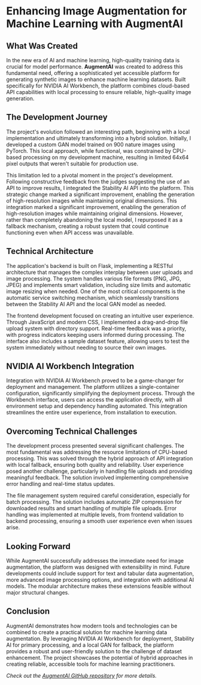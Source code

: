 # Enhancing Image Augmentation for Machine Learning with AugmentAI

## What Was Created
In the new era of AI and machine learning, high-quality training data is crucial for model performance. **AugmentAI** was created to address this fundamental need, offering a sophisticated yet accessible platform for generating synthetic images to enhance machine learning datasets. Built specifically for NVIDIA AI Workbench, the platform combines cloud-based API capabilities with local processing to ensure reliable, high-quality image generation.

## The Development Journey
The project's evolution followed an interesting path, beginning with a local implementation and ultimately transforming into a hybrid solution. Initially, I developed a custom GAN model trained on 900 nature images using PyTorch. This local approach, while functional, was constrained by CPU-based processing on my development machine, resulting in limited 64x64 pixel outputs that weren't suitable for production use.

This limitation led to a pivotal moment in the project's development. Following constructive feedback from the judges suggesting the use of an API to improve results, I integrated the Stability AI API into the platform. This strategic change marked a significant improvement, enabling the generation of high-resolution images while maintaining original dimensions. This integration marked a significant improvement, enabling the generation of high-resolution images while maintaining original dimensions. However, rather than completely abandoning the local model, I repurposed it as a fallback mechanism, creating a robust system that could continue functioning even when API access was unavailable.

## Technical Architecture
The application's backend is built on Flask, implementing a RESTful architecture that manages the complex interplay between user uploads and image processing. The system handles various file formats (PNG, JPG, JPEG) and implements smart validation, including size limits and automatic image resizing when needed. One of the most critical components is the automatic service switching mechanism, which seamlessly transitions between the Stability AI API and the local GAN model as needed.

The frontend development focused on creating an intuitive user experience. Through JavaScript and modern CSS, I implemented a drag-and-drop file upload system with directory support. Real-time feedback was a priority, with progress indicators keeping users informed during processing. The interface also includes a sample dataset feature, allowing users to test the system immediately without needing to source their own images.

## NVIDIA AI Workbench Integration
Integration with NVIDIA AI Workbench proved to be a game-changer for deployment and management. The platform utilizes a single-container configuration, significantly simplifying the deployment process. Through the Workbench interface, users can access the application directly, with all environment setup and dependency handling automated. This integration streamlines the entire user experience, from installation to execution.

## Overcoming Technical Challenges
The development process presented several significant challenges. The most fundamental was addressing the resource limitations of CPU-based processing. This was solved through the hybrid approach of API integration with local fallback, ensuring both quality and reliability. User experience posed another challenge, particularly in handling file uploads and providing meaningful feedback. The solution involved implementing comprehensive error handling and real-time status updates.

The file management system required careful consideration, especially for batch processing. The solution includes automatic ZIP compression for downloaded results and smart handling of multiple file uploads. Error handling was implemented at multiple levels, from frontend validation to backend processing, ensuring a smooth user experience even when issues arise.

## Looking Forward
While AugmentAI successfully addresses the immediate need for image augmentation, the platform was designed with extensibility in mind. Future developments could include support for text and tabular data augmentation, more advanced image processing options, and integration with additional AI models. The modular architecture makes these extensions feasible without major structural changes.

## Conclusion
AugmentAI demonstrates how modern tools and technologies can be combined to create a practical solution for machine learning data augmentation. By leveraging NVIDIA AI Workbench for deployment, Stability AI for primary processing, and a local GAN for fallback, the platform provides a robust and user-friendly solution to the challenge of dataset enhancement. The project showcases the potential of hybrid approaches in creating reliable, accessible tools for machine learning practitioners.

*Check out the [AugmentAI GitHub repository](https://github.com/nhvn/data-aug) for more details.*
